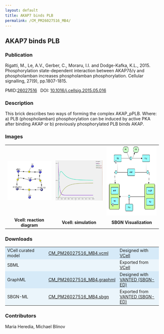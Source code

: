 ```yaml
---
layout: default
title: AKAP7 binds PLB
permalink: /CM_PM26027516_MB4/
---
```

## AKAP7 binds PLB

### Publication 

Rigatti, M., Le, A.V., Gerber, C., Moraru, I.I. and Dodge-Kafka, K.L., 2015. Phosphorylation state-dependent interaction between 
AKAP7δ/γ and phospholamban increases phospholamban phosphorylation. Cellular signalling, 27(9), pp.1807-1815.

 PMID:<a href="https://www.ncbi.nlm.nih.gov/pubmed/?term=26027516">26027516</a>&ensp; 
 DOI: <a href="https://doi.org/10.1016/j.cellsig.2015.05.016">10.1016/j.cellsig.2015.05.016</a><br />

### Description
This brick describes two ways of forming the complex AKAP_pPLB. Where: a) PLB (phospholamban) phosphorylation can be induced by active PKA after binding AKAP or b) previously phosphorylated PLB binds AKAP.

### Images
<center>
 <table> 
 <tr>
   <td align="center" width="280">
   <a href="https://modelbricks.github.io/images/Vcellimages/CM_PM26027516_MB4_Vcell_diagram.PNG">
   <img align="center" src="/images/Vcellimages/CM_PM26027516_MB4_Vcell_diagram.PNG"/></a>
   </td>
   <td align="center" width="280">
   <a href="https://modelbricks.github.io/images/Vcellimages/CM_PM26027516_MB4_Vcell_sim.PNG">
   <img align="center" src="/images/Vcellimages/CM_PM26027516_MB4_Vcell_sim.PNG"/></a>
   </td>
  
   <td align="center" width="280">
   <a href="https://modelbricks.github.io/images/SBGNfiles/AKAP_PLB_SBGN.png">
   <img align="center" src="/images/SBGNfiles/AKAP_PLB_SBGN.png" height="230"/></a></td>
 </tr>
 <tr>
   <td align="center"><strong> Vcell: reaction diagram</strong></td>
   <td align="center"><strong> Vcell: simulation</strong></td>
   <td align="center"><strong> SBGN Visualization</strong></td>
   </tr>
 </table>
</center>

### Downloads 

<center>
 <table>
  <td width="33%" bgcolor="#D6EAF8">VCell curated model </td>
  <td width="33%" bgcolor="#D6EAF8"><a href="/modelbricks/VCML_SBMLfiles/CM_PM26027516_MB4.vcml">CM_PM26027516_MB4.vcml</a></td>
  <td width="33%" bgcolor="#D6EAF8"> Designed with <a href="http://vcell.org"> VCell</a></td>
  <tr>
   <td bgcolor="#EBF5FB">SBML </td>
   <td bgcolor="#EBF5FB"><!--<a href="/modelbricks/VCML_SBMLfiles/CM_PM26027516_MB4.xml" download>CM_PM26027516_MB4.xml</a>--></td>
   <td bgcolor="#EBF5FB"> Exported from <a href="http://vcell.org"> VCell</a></td>
  </tr>
  <tr>
   <td bgcolor="#D6EAF8">GraphML </td>
   <td bgcolor="#D6EAF8"><a href="/modelbricks/SBGNexecutablefiles/CM_PM26027516_MB4.graphml">CM_PM26027516_MB4.graphml</a></td>
   <td bgcolor="#D6EAF8"> Designed with <a href="https://immersive-analytics.infotech.monash.edu/vanted/addons/sbgn-ed/">VANTED (SBGN-ED)</a></td>
  </tr>
  <tr>
   <td bgcolor="#EBF5FB">SBGN-ML </td>
   <td bgcolor="#EBF5FB"><a href="/modelbricks/SBGNexecutablefiles/CM_PM26027516_MB4.sbgn">CM_PM26027516_MB4.sbgn</a></td>
   <td bgcolor="#EBF5FB"> Exported from <a href="https://immersive-analytics.infotech.monash.edu/vanted/addons/sbgn-ed/">VANTED (SBGN-ED)</a></td>
  </tr>
 </table>
</center>

### Contributors
Maria Heredia, Michael Blinov
 
